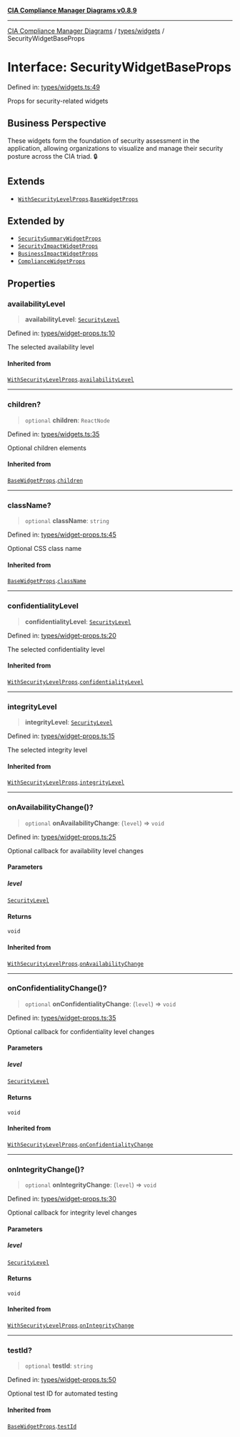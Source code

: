 [**CIA Compliance Manager Diagrams v0.8.9**](../../../README.md)

***

[CIA Compliance Manager Diagrams](../../../modules.md) / [types/widgets](../README.md) / SecurityWidgetBaseProps

# Interface: SecurityWidgetBaseProps

Defined in: [types/widgets.ts:49](https://github.com/Hack23/cia-compliance-manager/blob/e1ae27dd41c4ccea8a13cdec993022242a97dce3/src/types/widgets.ts#L49)

Props for security-related widgets

## Business Perspective

These widgets form the foundation of security assessment in the application,
allowing organizations to visualize and manage their security posture
across the CIA triad. 🔒

## Extends

- [`WithSecurityLevelProps`](../../interfaces/WithSecurityLevelProps.md).[`BaseWidgetProps`](BaseWidgetProps.md)

## Extended by

- [`SecuritySummaryWidgetProps`](SecuritySummaryWidgetProps.md)
- [`SecurityImpactWidgetProps`](SecurityImpactWidgetProps.md)
- [`BusinessImpactWidgetProps`](BusinessImpactWidgetProps.md)
- [`ComplianceWidgetProps`](ComplianceWidgetProps.md)

## Properties

### availabilityLevel

> **availabilityLevel**: [`SecurityLevel`](../../cia/type-aliases/SecurityLevel.md)

Defined in: [types/widget-props.ts:10](https://github.com/Hack23/cia-compliance-manager/blob/e1ae27dd41c4ccea8a13cdec993022242a97dce3/src/types/widget-props.ts#L10)

The selected availability level

#### Inherited from

[`WithSecurityLevelProps`](../../interfaces/WithSecurityLevelProps.md).[`availabilityLevel`](../../interfaces/WithSecurityLevelProps.md#availabilitylevel)

***

### children?

> `optional` **children**: `ReactNode`

Defined in: [types/widgets.ts:35](https://github.com/Hack23/cia-compliance-manager/blob/e1ae27dd41c4ccea8a13cdec993022242a97dce3/src/types/widgets.ts#L35)

Optional children elements

#### Inherited from

[`BaseWidgetProps`](BaseWidgetProps.md).[`children`](BaseWidgetProps.md#children)

***

### className?

> `optional` **className**: `string`

Defined in: [types/widget-props.ts:45](https://github.com/Hack23/cia-compliance-manager/blob/e1ae27dd41c4ccea8a13cdec993022242a97dce3/src/types/widget-props.ts#L45)

Optional CSS class name

#### Inherited from

[`BaseWidgetProps`](BaseWidgetProps.md).[`className`](BaseWidgetProps.md#classname)

***

### confidentialityLevel

> **confidentialityLevel**: [`SecurityLevel`](../../cia/type-aliases/SecurityLevel.md)

Defined in: [types/widget-props.ts:20](https://github.com/Hack23/cia-compliance-manager/blob/e1ae27dd41c4ccea8a13cdec993022242a97dce3/src/types/widget-props.ts#L20)

The selected confidentiality level

#### Inherited from

[`WithSecurityLevelProps`](../../interfaces/WithSecurityLevelProps.md).[`confidentialityLevel`](../../interfaces/WithSecurityLevelProps.md#confidentialitylevel)

***

### integrityLevel

> **integrityLevel**: [`SecurityLevel`](../../cia/type-aliases/SecurityLevel.md)

Defined in: [types/widget-props.ts:15](https://github.com/Hack23/cia-compliance-manager/blob/e1ae27dd41c4ccea8a13cdec993022242a97dce3/src/types/widget-props.ts#L15)

The selected integrity level

#### Inherited from

[`WithSecurityLevelProps`](../../interfaces/WithSecurityLevelProps.md).[`integrityLevel`](../../interfaces/WithSecurityLevelProps.md#integritylevel)

***

### onAvailabilityChange()?

> `optional` **onAvailabilityChange**: (`level`) => `void`

Defined in: [types/widget-props.ts:25](https://github.com/Hack23/cia-compliance-manager/blob/e1ae27dd41c4ccea8a13cdec993022242a97dce3/src/types/widget-props.ts#L25)

Optional callback for availability level changes

#### Parameters

##### level

[`SecurityLevel`](../../cia/type-aliases/SecurityLevel.md)

#### Returns

`void`

#### Inherited from

[`WithSecurityLevelProps`](../../interfaces/WithSecurityLevelProps.md).[`onAvailabilityChange`](../../interfaces/WithSecurityLevelProps.md#onavailabilitychange)

***

### onConfidentialityChange()?

> `optional` **onConfidentialityChange**: (`level`) => `void`

Defined in: [types/widget-props.ts:35](https://github.com/Hack23/cia-compliance-manager/blob/e1ae27dd41c4ccea8a13cdec993022242a97dce3/src/types/widget-props.ts#L35)

Optional callback for confidentiality level changes

#### Parameters

##### level

[`SecurityLevel`](../../cia/type-aliases/SecurityLevel.md)

#### Returns

`void`

#### Inherited from

[`WithSecurityLevelProps`](../../interfaces/WithSecurityLevelProps.md).[`onConfidentialityChange`](../../interfaces/WithSecurityLevelProps.md#onconfidentialitychange)

***

### onIntegrityChange()?

> `optional` **onIntegrityChange**: (`level`) => `void`

Defined in: [types/widget-props.ts:30](https://github.com/Hack23/cia-compliance-manager/blob/e1ae27dd41c4ccea8a13cdec993022242a97dce3/src/types/widget-props.ts#L30)

Optional callback for integrity level changes

#### Parameters

##### level

[`SecurityLevel`](../../cia/type-aliases/SecurityLevel.md)

#### Returns

`void`

#### Inherited from

[`WithSecurityLevelProps`](../../interfaces/WithSecurityLevelProps.md).[`onIntegrityChange`](../../interfaces/WithSecurityLevelProps.md#onintegritychange)

***

### testId?

> `optional` **testId**: `string`

Defined in: [types/widget-props.ts:50](https://github.com/Hack23/cia-compliance-manager/blob/e1ae27dd41c4ccea8a13cdec993022242a97dce3/src/types/widget-props.ts#L50)

Optional test ID for automated testing

#### Inherited from

[`BaseWidgetProps`](BaseWidgetProps.md).[`testId`](BaseWidgetProps.md#testid)
